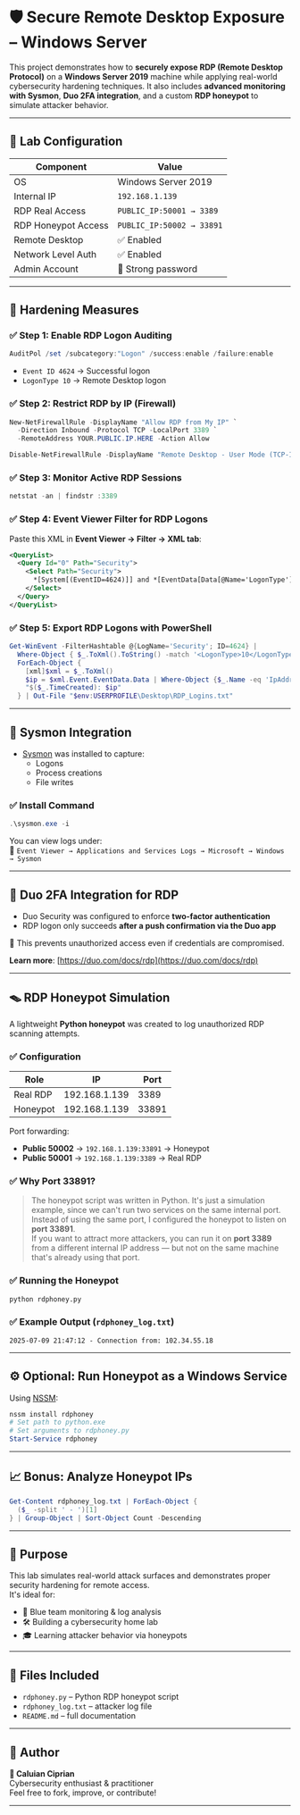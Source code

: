 # 🛡️ Secure Remote Desktop Exposure – Windows Server 

This project demonstrates how to **securely expose RDP (Remote Desktop Protocol)** on a **Windows Server 2019** machine while applying real-world cybersecurity hardening techniques. It also includes **advanced monitoring with Sysmon**, **Duo 2FA integration**, and a custom **RDP honeypot** to simulate attacker behavior.

---

## 🔧 Lab Configuration

| Component             | Value                        |
|-----------------------|------------------------------|
| OS                    | Windows Server 2019          |
| Internal IP           | `192.168.1.139`              |
| RDP Real Access       | `PUBLIC_IP:50001 → 3389`     |
| RDP Honeypot Access   | `PUBLIC_IP:50002 → 33891`     |
| Remote Desktop        | ✅ Enabled                   |
| Network Level Auth    | ✅ Enabled                   |
| Admin Account         | 🔐 Strong password           |

---

## 🔐 Hardening Measures

### ✅ Step 1: Enable RDP Logon Auditing
```powershell
AuditPol /set /subcategory:"Logon" /success:enable /failure:enable
```

- `Event ID 4624` → Successful logon  
- `LogonType 10` → Remote Desktop logon

### ✅ Step 2: Restrict RDP by IP (Firewall)
```powershell
New-NetFirewallRule -DisplayName "Allow RDP from My IP" `
  -Direction Inbound -Protocol TCP -LocalPort 3389 `
  -RemoteAddress YOUR.PUBLIC.IP.HERE -Action Allow

Disable-NetFirewallRule -DisplayName "Remote Desktop - User Mode (TCP-In)"
```

### ✅ Step 3: Monitor Active RDP Sessions
```powershell
netstat -an | findstr :3389
```

### ✅ Step 4: Event Viewer Filter for RDP Logons
Paste this XML in **Event Viewer → Filter → XML tab**:
```xml
<QueryList>
  <Query Id="0" Path="Security">
    <Select Path="Security">
      *[System[(EventID=4624)]] and *[EventData[Data[@Name='LogonType']='10']]
    </Select>
  </Query>
</QueryList>
```

### ✅ Step 5: Export RDP Logons with PowerShell
```powershell
Get-WinEvent -FilterHashtable @{LogName='Security'; ID=4624} |
  Where-Object { $_.ToXml().ToString() -match '<LogonType>10</LogonType>' } |
  ForEach-Object {
    [xml]$xml = $_.ToXml()
    $ip = $xml.Event.EventData.Data | Where-Object {$_.Name -eq 'IpAddress'} | Select-Object -ExpandProperty '#text'
    "$($_.TimeCreated): $ip"
  } | Out-File "$env:USERPROFILE\Desktop\RDP_Logins.txt"
```

---

## 🧪 Sysmon Integration

- [Sysmon](https://learn.microsoft.com/en-us/sysinternals/downloads/sysmon) was installed to capture:
  - Logons
  - Process creations
  - File writes

### ✅ Install Command
```powershell
.\sysmon.exe -i
```

You can view logs under:  
📁 `Event Viewer → Applications and Services Logs → Microsoft → Windows → Sysmon`

---

## 🔐 Duo 2FA Integration for RDP

- Duo Security was configured to enforce **two-factor authentication**
- RDP logon only succeeds **after a push confirmation via the Duo app**

📌 This prevents unauthorized access even if credentials are compromised.

**Learn more**: [https://duo.com/docs/rdp](https://duo.com/docs/rdp)

---

## 🪤 RDP Honeypot Simulation

A lightweight **Python honeypot** was created to log unauthorized RDP scanning attempts.

### ✅ Configuration

| Role         | IP                 | Port    |
|--------------|--------------------|---------|
| Real RDP     | 192.168.1.139      | 3389    |
| Honeypot     | 192.168.1.139      | 33891   |

Port forwarding:
- **Public 50002** → `192.168.1.139:33891` → Honeypot
- **Public 50001** → `192.168.1.139:3389` → Real RDP

### ✅ Why Port 33891?

> The honeypot script was written in Python. It's just a simulation example, since we can't run two services on the same internal port.  
> Instead of using the same port, I configured the honeypot to listen on **port 33891**.  
> If you want to attract more attackers, you can run it on **port 3389** from a different internal IP address — but not on the same machine that's already using that port.

### ✅ Running the Honeypot
```bash
python rdphoney.py
```

### ✅ Example Output (`rdphoney_log.txt`)
```
2025-07-09 21:47:12 - Connection from: 102.34.55.18
```

---

## ⚙️ Optional: Run Honeypot as a Windows Service

Using [NSSM](https://nssm.cc/download):

```powershell
nssm install rdphoney
# Set path to python.exe
# Set arguments to rdphoney.py
Start-Service rdphoney
```

---

## 📈 Bonus: Analyze Honeypot IPs
```powershell
Get-Content rdphoney_log.txt | ForEach-Object {
  ($_ -split ' - ')[1]
} | Group-Object | Sort-Object Count -Descending
```

---

## 🧠 Purpose

This lab simulates real-world attack surfaces and demonstrates proper security hardening for remote access.  
It's ideal for:

- 🔎 Blue team monitoring & log analysis
- 🛠️ Building a cybersecurity home lab
- 🎓 Learning attacker behavior via honeypots

---

## 📁 Files Included

- `rdphoney.py` – Python RDP honeypot script
- `rdphoney_log.txt` – attacker log file
- `README.md` – full documentation

---

## 👤 Author

**🧠 Caluian Ciprian**  
Cybersecurity enthusiast & practitioner  
Feel free to fork, improve, or contribute!

---
